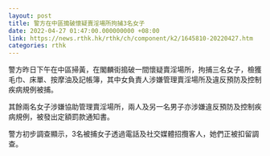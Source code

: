 ```yaml
---
layout: post
title: 警方在中區搗破懷疑賣淫場所拘捕3名女子
date: 2022-04-27 01:47:00.000000000 +08:00
link: https://news.rthk.hk/rthk/ch/component/k2/1645810-20220427.htm
categories: rthk
---
```


警方昨日下午在中區掃黃，在閣麟街搗破一間懷疑賣淫場所，拘捕三名女子，檢獲毛巾、床單、按摩油及記帳簿，其中女負責人涉嫌管理賣淫場所及違反預防及控制疾病規例被捕。

其餘兩名女子涉嫌協助管理賣淫場所，兩人及另一名男子亦涉嫌違反預防及控制疾病規例，被發出定額罰款通知書。

警方初步調查顯示，3名被捕女子透過電話及社交媒體招攬客人，她們正被扣留調查。
